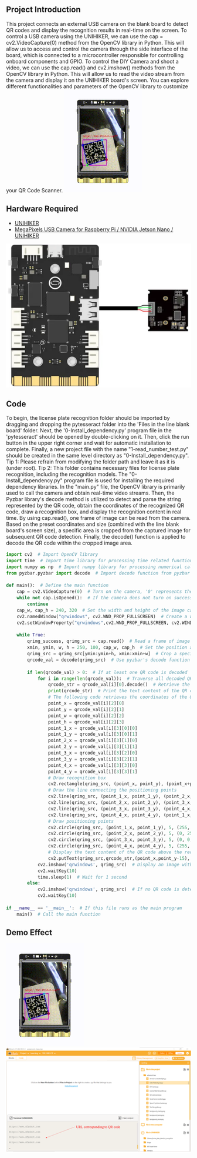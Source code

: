 ## Project Introduction
This project connects an external USB camera on the blank board to detect QR codes and display the recognition results in real-time on the screen.
To control a USB camera using the UNIHIKER, we can use the cap = cv2.VideoCapture(0) method from the OpenCV library in Python. This will allow us to access and control the camera through the side interface of the board, which is connected to a microcontroller responsible for controlling onboard components and GPIO.
To control the DIY Camera and shoot a video, we can use the cap.read() and cv2.imshow() methods from the OpenCV library in Python. This will allow us to read the video stream from the camera and display it on the UNIHIKER board's screen. You can explore different functionalities and parameters of the OpenCV library to customize your QR Code Scanner.
![20240801_215321[00h00m00s-00h00m06s].gif](img/8_QR_Code_Scanner/1722520579761-9323c717-8d22-434a-a1dd-ec9de7e3ea6f.gif)
## Hardware Required

- [UNIHIKER](https://www.dfrobot.com/product-2691.html)
- [MegaPixels USB Camera for Raspberry Pi / NVIDIA Jetson Nano / UNIHIKER](https://www.dfrobot.com/product-2089.html)

![](img/8_QR_Code_Scanner/1692675829807-df9e3074-c792-46de-a6cf-32155c10c88b.png)
## Code
To begin, the license plate recognition folder should be imported by dragging and dropping the pytesseract folder into the 'Files in the line blank board' folder. Next, the '0-Install_dependency.py' program file in the 'pytesseract' should be opened by double-clicking on it. Then, click the run button in the upper right corner and wait for automatic installation to complete. Finally, a new project file with the name "1-read_number_test.py" should be created in the same level directory as "0-Install_dependency.py".
Tip 1: Please refrain from modifying the folder path and leave it as it is (under root).
Tip 2: This folder contains necessary files for license plate recognition, including the recognition models. The "0-Install_dependency.py" program file is used for installing the required dependency libraries.
In the "main.py" file, the OpenCV library is primarily used to call the camera and obtain real-time video streams. Then, the Pyzbar library's decode method is utilized to detect and parse the string represented by the QR code, obtain the coordinates of the recognized QR code, draw a recognition box, and display the recognition content in real time. By using cap.read(), one frame of image can be read from the camera. Based on the preset coordinates and size (combined with the line blank board's screen size), a specific area is cropped from the captured image for subsequent QR code detection. Finally, the decode() function is applied to decode the QR code within the cropped image area.
```python
import cv2  # Import OpenCV library
import time  # Import time library for processing time related functions
import numpy as np  # Import numpy library for processing numerical calculations
from pyzbar.pyzbar import decode  # Import decode function from pyzbar library for decoding QR codes
 
def main():  # Define the main function
    cap = cv2.VideoCapture(0)  # Turn on the camera, '0' represents the default camera
    while not cap.isOpened():  # If the camera does not turn on successfully, wait in a loop
        continue
    cap_w, cap_h = 240, 320  # Set the width and height of the image captured by the camera
    cv2.namedWindow("qrwindows", cv2.WND_PROP_FULLSCREEN)  # Create a window named 'qrwindows'
    cv2.setWindowProperty("qrwindows",cv2.WND_PROP_FULLSCREEN, cv2.WINDOW_FULLSCREEN)  # Set window 'qrwindows' to full screen display
 
    while True:  
        qrimg_success, qrimg_src = cap.read()  # Read a frame of image from the camera
        xmin, ymin, w, h = 250, 100, cap_w, cap_h  # Set the position and size of the image area to be processed
        qrimg_src = qrimg_src[ymin:ymin+h, xmin:xmin+w]  # Crop a specified size area from the image captured by the camera
        qrcode_val = decode(qrimg_src)  # Use pyzbar's decode function to decode QR codes in cropped images
 
        if len(qrcode_val) > 0:  # If at least one QR code is decoded
            for i in range(len(qrcode_val)):  # Traverse all decoded QR codes
                qrcode_str = qrcode_val[i][0].decode()  # Retrieve the text content of the QR code
                print(qrcode_str)  # Print the text content of the QR code on the console
                # The following code retrieves the coordinates of the QR code positioning point and draws a recognition box and positioning point
                point_x = qrcode_val[i][2][0]
                point_y = qrcode_val[i][2][1]
                point_w = qrcode_val[i][2][2]
                point_h = qrcode_val[i][2][3]
                point_1_x = qrcode_val[i][3][0][0]
                point_1_y = qrcode_val[i][3][0][1]
                point_2_x = qrcode_val[i][3][1][0]
                point_2_y = qrcode_val[i][3][1][1]
                point_3_x = qrcode_val[i][3][2][0]
                point_3_y = qrcode_val[i][3][2][1]
                point_4_x = qrcode_val[i][3][3][0]
                point_4_y = qrcode_val[i][3][3][1]
                # Draw recognition box
                cv2.rectangle(qrimg_src, (point_x, point_y), (point_x+point_w, point_y+point_h), (255, 0, 255), 2)
                # Draw the line connecting the positioning points
                cv2.line(qrimg_src, (point_1_x, point_1_y), (point_2_x, point_2_y), (255, 0, 0), 2, cv2.FILLED)
                cv2.line(qrimg_src, (point_2_x, point_2_y), (point_3_x, point_3_y), (255, 0, 0), 2, cv2.FILLED)
                cv2.line(qrimg_src, (point_3_x, point_3_y), (point_4_x, point_4_y), (255, 0, 0), 2, cv2.FILLED)
                cv2.line(qrimg_src, (point_4_x, point_4_y), (point_1_x, point_1_y), (255, 0, 0), 2, cv2.FILLED)
                # Draw positioning points
                cv2.circle(qrimg_src, (point_1_x, point_1_y), 5, (255, 0, 0), 2)
                cv2.circle(qrimg_src, (point_2_x, point_2_y), 5, (0, 255, 0), 2)
                cv2.circle(qrimg_src, (point_3_x, point_3_y), 5, (0, 0, 255), 2)
                cv2.circle(qrimg_src, (point_4_x, point_4_y), 5, (255, 255, 0), 2)
                # Display the text content of the QR code above the recognition box
                cv2.putText(qrimg_src,qrcode_str,(point_x,point_y-15), cv2.FONT_HERSHEY_COMPLEX, 0.4, (0, 0, 255), 1)
            cv2.imshow('qrwindows', qrimg_src)  # Display an image with a recognition box and text in the window 'qrwindows'
            cv2.waitKey(10)  
            time.sleep(1)  # Wait for 1 second
        else:
            cv2.imshow('qrwindows', qrimg_src)  # If no QR code is detected, display the original image in the window 'qrwindows'
            cv2.waitKey(10)  
 
if __name__ == '__main__':  # If this file runs as the main program
    main()  # Call the main function
```
## Demo Effect
![20240801_215321[00h00m00s-00h00m06s].gif](img/8_QR_Code_Scanner/1722520660463-d8df7d4c-4b0b-42da-8d54-da1b0e93c3e3.gif)
![image.png](img/8_QR_Code_Scanner/1722504192961-6e0c51f9-b91a-47c3-8342-a005dc3ed094.png)
